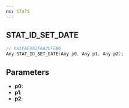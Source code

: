 ```yaml
---
ns: STATS
---
```

## STAT_ID_SET_DATE

```c
// 0x1FAE9B2FAA2DFE06
Any STAT_ID_SET_DATE(Any p0, Any p1, Any p2);
```

## Parameters
* **p0**:
* **p1**:
* **p2**:
